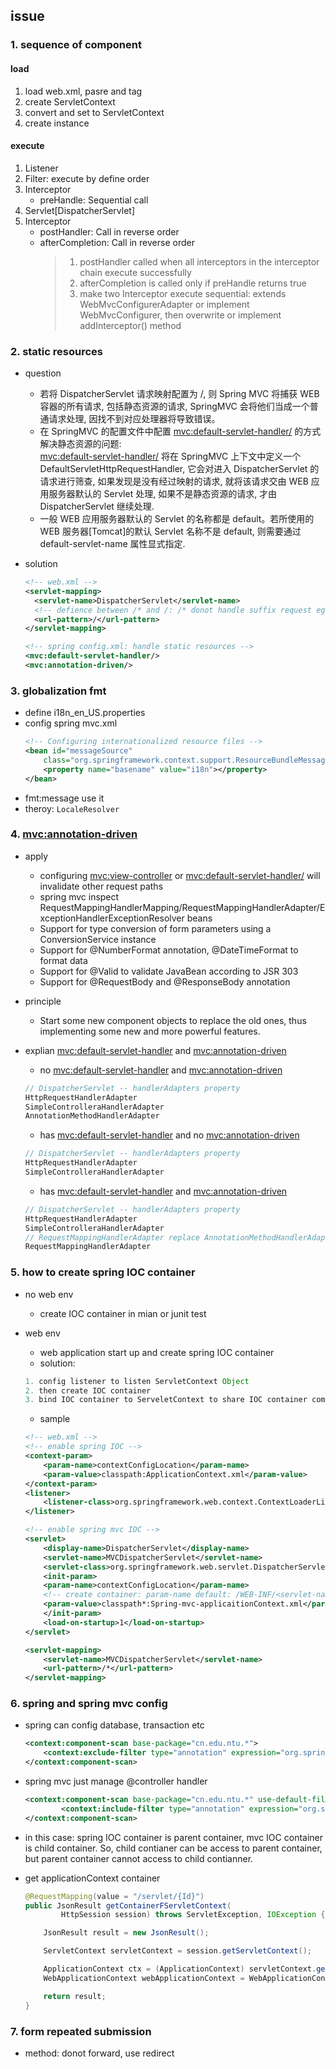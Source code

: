 ## issue

### 1. sequence of component

#### load

1. load web.xml, pasre <listener> and <context-param> tag
2. create ServletContext
3. convert <context-param> and set to ServletContext
4. create <listener> instance

#### execute

1. Listener
2. Filter: execute by define order
3. Interceptor
   - preHandle: Sequential call
4. Servlet[DispatcherServlet]
5. Interceptor
   - postHandler: Call in reverse order
   - afterCompletion: Call in reverse order
     > 1. postHandler called when all interceptors in the interceptor chain execute successfully
     > 2. afterCompletion is called only if preHandle returns true
     > 3. make two Interceptor execute sequential: extends WebMvcConfigurerAdapter or implement WebMvcConfigurer, then overwrite or implement addInterceptor() method

### 2. static resources

- question

  - 若将 DispatcherServlet 请求映射配置为 /, 则 Spring MVC 将捕获 WEB 容器的所有请求, 包括静态资源的请求, SpringMVC 会将他们当成一个普通请求处理, 因找不到对应处理器将导致错误。<br/>
  - 在 SpringMVC 的配置文件中配置 <mvc:default-servlet-handler/> 的方式解决静态资源的问题: <br/>
    <mvc:default-servlet-handler/> 将在 SpringMVC 上下文中定义一个 DefaultServletHttpRequestHandler,
    它会对进入 DispatcherServlet 的请求进行筛查, 如果发现是没有经过映射的请求, 就将该请求交由 WEB 应用服务器默认的 Servlet 处理,
    如果不是静态资源的请求, 才由 DispatcherServlet 继续处理.<br/>
  - 一般 WEB 应用服务器默认的 Servlet 的名称都是 default。若所使用的 WEB 服务器[Tomcat]的默认 Servlet 名称不是 default, 则需要通过 default-servlet-name 属性显式指定.<br/>

- solution

  ```xml
  <!-- web.xml -->
  <servlet-mapping>
    <servlet-name>DispatcherServlet</servlet-name>
    <!-- defience between /* and /: /* donot handle suffix request eg. .jsp -->
    <url-pattern>/</url-pattern>
  </servlet-mapping>

  <!-- spring config.xml: handle static resources -->
  <mvc:default-servlet-handler/>
  <mvc:annotation-driven/>
  ```

### 3. globalization fmt

- define i18n_en_US.properties
- config spring mvc.xml
  ```xml
  <!-- Configuring internationalized resource files -->
  <bean id="messageSource"
      class="org.springframework.context.support.ResourceBundleMessageSource">
      <property name="basename" value="i18n"></property>
  </bean>
  ```
- fmt:message use it
- theroy: `LocaleResolver`

### 4. <mvc:annotation-driven>

- apply

  - configuring <mvc:view-controller> or <mvc:default-servlet-handler/> will invalidate other request paths
  - spring mvc inspect RequestMappingHandlerMapping/RequestMappingHandlerAdapter/ExceptionHandlerExceptionResolver beans
  - Support for type conversion of form parameters using a ConversionService instance
  - Support for @NumberFormat annotation, @DateTimeFormat to format data
  - Support for @Valid to validate JavaBean according to JSR 303
  - Support for @RequestBody and @ResponseBody annotation

- principle

  - Start some new component objects to replace the old ones, thus implementing some new and more powerful features.

- explian <mvc:default-servlet-handler> and <mvc:annotation-driven>
  - no <mvc:default-servlet-handler> and <mvc:annotation-driven>
  ```java
  // DispatcherServlet -- handlerAdapters property
  HttpRequestHandlerAdapter
  SimpleControlleraHandlerAdapter
  AnnotationMethodHandlerAdapter
  ```
  - has <mvc:default-servlet-handler> and no <mvc:annotation-driven>
  ```java
  // DispatcherServlet -- handlerAdapters property
  HttpRequestHandlerAdapter
  SimpleControlleraHandlerAdapter
  ```
  - has <mvc:default-servlet-handler> and <mvc:annotation-driven>
  ```java
  // DispatcherServlet -- handlerAdapters property
  HttpRequestHandlerAdapter
  SimpleControlleraHandlerAdapter
  // RequestMappingHandlerAdapter replace AnnotationMethodHandlerAdapter
  RequestMappingHandlerAdapter
  ```

### 5. how to create spring IOC container

- no web env
  - create IOC container in mian or junit test
- web env

  - web application start up and create spring IOC container
  - solution:

  ```java
  1. config listener to listen ServletContext Object
  2. then create IOC container
  3. bind IOC container to ServeletContext to share IOC container component
  ```

  - sample

  ```xml
  <!-- web.xml -->
  <!-- enable spring IOC -->
  <context-param>
      <param-name>contextConfigLocation</param-name>
      <param-value>classpath:ApplicationContext.xml</param-value>
  </context-param>
  <listener>
      <listener-class>org.springframework.web.context.ContextLoaderListener</listener-class>
  </listener>

  <!-- enable spring mvc IOC -->
  <servlet>
      <display-name>DispatcherServlet</display-name>
      <servlet-name>MVCDispatcherServlet</servlet-name>
      <servlet-class>org.springframework.web.servlet.DispatcherServlet</servlet-class>
      <init-param>
      <param-name>contextConfigLocation</param-name>
      <!-- create container: param-name default: /WEB-INF/<servlet-name>-servlet.xml -->
      <param-value>classpath*:Spring-mvc-applicaitionContext.xml</param-value>
      </init-param>
      <load-on-startup>1</load-on-startup>
  </servlet>

  <servlet-mapping>
      <servlet-name>MVCDispatcherServlet</servlet-name>
      <url-pattern>/*</url-pattern>
  </servlet-mapping>
  ```

### 6. spring and spring mvc config

- spring can config database, transaction etc
  ```xml
  <context:component-scan base-package="cn.edu.ntu.*">
      <context:exclude-filter type="annotation" expression="org.springframework.stereotype.Controller"/>
  </context:component-scan>
  ```
- spring mvc just manage @controller handler

  ```xml
  <context:component-scan base-package="cn.edu.ntu.*" use-default-filters="false">
          <context:include-filter type="annotation" expression="org.springframework.stereotype.Controller"/>
  </context:component-scan>
  ```

- in this case: spring IOC container is parent container, mvc IOC container is child container. So, child contianer can be access to parent container, but parent container cannot access to child contianner.

- get applicationContext container

  ```java
  @RequestMapping(value = "/servlet/{Id}")
  public JsonResult getContainerFServletContext(
          HttpSession session) throws ServletException, IOException {

      JsonResult result = new JsonResult();

      ServletContext servletContext = session.getServletContext();

      ApplicationContext ctx = (ApplicationContext) servletContext.getAttribute(WebApplicationContext.ROOT_WEB_APPLICATION_CONTEXT_ATTRIBUTE);
      WebApplicationContext webApplicationContext = WebApplicationContextUtils.getWebApplicationContext(servletContext);

      return result;
  }
  ```

### 7. form repeated submission

- method: donot forward, use redirect
